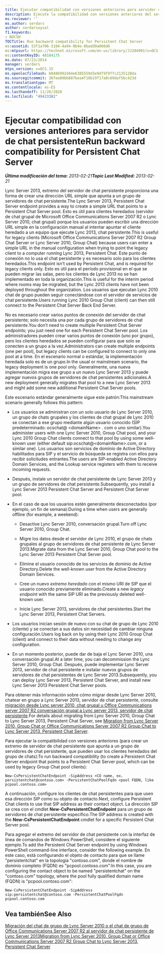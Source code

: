```yaml
---
title: Ejecutar compatibilidad con versiones anteriores para servidor de chat persistente
description: Ejecute la compatibilidad con versiones anteriores del servidor de chat persistente.
ms.reviewer: ''
ms.author: serdars
author: serdarsoysal
f1.keywords:
- NOCSH
TOCTitle: Run backward compatibility for Persistent Chat Server
ms:assetid: 53f1a706-3104-4a94-8b4e-8badd9a066d6
ms:mtpsurl: https://technet.microsoft.com/en-us/library/JJ204901(v=OCS.15)
ms:contentKeyID: 48184175
ms.date: 07/23/2014
manager: serdars
mtps_version: v=OCS.15
ms.openlocfilehash: b0486992d44e6385559d3e9df9f9ffc2125120da
ms.sourcegitcommit: 36fee89bb887bea4f18b19f17a8c69daf5bc423d
ms.translationtype: MT
ms.contentlocale: es-ES
ms.lasthandoff: 11/26/2020
ms.locfileid: "49423382"
---
```

# <a name="run-backward-compatibility-for-persistent-chat-server"></a><span data-ttu-id="3e018-103">Ejecutar compatibilidad con versiones anteriores para servidor de chat persistente</span><span class="sxs-lookup"><span data-stu-id="3e018-103">Run backward compatibility for Persistent Chat Server</span></span>

<div data-xmlns="http://www.w3.org/1999/xhtml">

<div class="topic" data-xmlns="http://www.w3.org/1999/xhtml" data-msxsl="urn:schemas-microsoft-com:xslt" data-cs="https://msdn.microsoft.com/">

<div data-asp="https://msdn2.microsoft.com/asp">



</div>

<div id="mainSection">

<div id="mainBody"><span data-ttu-id="3e018-104">

<span> </span></span><span class="sxs-lookup"><span data-stu-id="3e018-104">

<span> </span></span></span>

<span data-ttu-id="3e018-105">_**Última modificación del tema:** 2013-02-21_</span><span class="sxs-lookup"><span data-stu-id="3e018-105">_**Topic Last Modified:** 2013-02-21_</span></span>

<span data-ttu-id="3e018-106">Lync Server 2013, extremo del servidor de chat persistente proporciona una forma de crear una dirección URL simple que apunta a un grupo de servidores de chat persistente.</span><span class="sxs-lookup"><span data-stu-id="3e018-106">The Lync Server 2013, Persistent Chat Server endpoint provides a way to create a simple URL that points to a Persistent Chat Server pool.</span></span> <span data-ttu-id="3e018-107">Esto es útil para clientes heredados (servidor de chat grupal de Microsoft Office Communications Server 2007 R2 o Lync Server 2010, chat grupal) porque los usuarios pueden escribir una dirección URL simple en la configuración manual al intentar apuntar el cliente heredado a un equipo que ejecute Lync 2013, chat persistente.</span><span class="sxs-lookup"><span data-stu-id="3e018-107">This is useful for legacy clients (Microsoft Office Communications Server 2007 R2 Group Chat Server or Lync Server 2010, Group Chat) because users can enter a simple URL in the manual configuration when trying to point the legacy client to a computer running Lync 2013, Persistent Chat.</span></span> <span data-ttu-id="3e018-108">Este punto de conexión no lo usa el chat persistente y es necesario solo para los clientes heredados.</span><span class="sxs-lookup"><span data-stu-id="3e018-108">This endpoint isn’t used by Persistent Chat, and is required for legacy clients only.</span></span> <span data-ttu-id="3e018-109">Esto es útil para el período provisional en el que se pueden migrar las salas, pero los clientes de Lync 2013 no se han implementado en toda la organización.</span><span class="sxs-lookup"><span data-stu-id="3e018-109">This is useful for the interim period where rooms may be migrated, but the Lync 2013 clients have not been deployed throughout the organization.</span></span> <span data-ttu-id="3e018-110">Los usuarios que ejecutan Lync 2010 chat de grupo pueden seguir conectándose con el servidor de servicios de chat persistente.</span><span class="sxs-lookup"><span data-stu-id="3e018-110">Users running Lync 2010 Group Chat (client) can then still connect to the Persistent Chat Server Back End Server.</span></span>

<span data-ttu-id="3e018-111">No es necesario crear varios puntos de conexión del servidor de chat persistente; solo necesita una por cada grupo de servidores de chat persistente.</span><span class="sxs-lookup"><span data-stu-id="3e018-111">You don’t need to create multiple Persistent Chat Server endpoints; you just need one for each Persistent Chat Server pool.</span></span> <span data-ttu-id="3e018-112">Los administradores pueden crear varios puntos de conexión (uno por grupo), pero los clientes heredados se pueden configurar para que solo se conecten a un grupo a la vez.</span><span class="sxs-lookup"><span data-stu-id="3e018-112">Administrators can create multiple endpoints (one per pool), but legacy clients can be configured to connect to only one pool at a time.</span></span> <span data-ttu-id="3e018-113">En el escenario normal o estándar, la implementación heredada solo es de un grupo.</span><span class="sxs-lookup"><span data-stu-id="3e018-113">In the usual or mainstream scenario, the legacy deployment is one pool only.</span></span> <span data-ttu-id="3e018-114">Generalmente, una nueva implementación migra ese grupo a un nuevo Lync Server 2013 y puede agregar nuevos grupos de servidores de chat persistentes adicionales.</span><span class="sxs-lookup"><span data-stu-id="3e018-114">A new deployment generally migrates that pool to a new Lync Server 2013 and might add some new additional Persistent Chat Server pools.</span></span>

<span data-ttu-id="3e018-115">Este escenario estándar generalmente sigue este patrón:</span><span class="sxs-lookup"><span data-stu-id="3e018-115">This mainstream scenario generally follows this pattern:</span></span>

  - <span data-ttu-id="3e018-116">Los usuarios se administran con un solo usuario de Lync Server 2010, un grupo de chats grupales y los clientes de chat grupal de Lync 2010 se conectan a ese grupo mediante algún usuario conocido (SIP predeterminado: ocschat@ \<domainName\> . com o uno similar).</span><span class="sxs-lookup"><span data-stu-id="3e018-116">You administer users with one Lync Server 2010, Group Chat pool, and your Lync 2010 Group Chat clients connect to that pool by using some well-known user (either default sip:ocschat@\<domainName\>.com, or a similar one).</span></span> <span data-ttu-id="3e018-117">Los usuarios son servicios de dominio de Active Directory habilitados para SIP y el servicio de búsqueda se registra con ellos para recibir solicitudes entrantes.</span><span class="sxs-lookup"><span data-stu-id="3e018-117">The users are SIP-enabled Active Directory Domain Services, and the Lookup service registers with them to receive incoming requests.</span></span>

  - <span data-ttu-id="3e018-118">Después, instale un servidor de chat persistente de Lync Server 2013 y un grupo de servidores de chat persistente.</span><span class="sxs-lookup"><span data-stu-id="3e018-118">Subsequently, you install a Lync Server 2013 Persistent Chat Server and Persistent Chat Server pool.</span></span>

  - <span data-ttu-id="3e018-119">En el caso de que los usuarios estén generalmente desconectados (por ejemplo, un fin de semana):</span><span class="sxs-lookup"><span data-stu-id="3e018-119">During a time when users are generally offline (for example, a weekend):</span></span>
    
      - <span data-ttu-id="3e018-120">Desactive Lync Server 2010, conversación grupal.</span><span class="sxs-lookup"><span data-stu-id="3e018-120">Turn off Lync Server 2010, Group Chat.</span></span>
    
      - <span data-ttu-id="3e018-121">Migre los datos desde el servidor de Lync 2010, el grupo de chats grupales al grupo de servidores de chat persistente de Lync Server 2013.</span><span class="sxs-lookup"><span data-stu-id="3e018-121">Migrate data from the Lync Server 2010, Group Chat pool to the Lync Server 2013 Persistent Chat Server pool.</span></span>
    
      - <span data-ttu-id="3e018-122">Elimine el usuario conocido de los servicios de dominio de Active Directory.</span><span class="sxs-lookup"><span data-stu-id="3e018-122">Delete the well-known user from the Active Directory Domain Services.</span></span>
    
      - <span data-ttu-id="3e018-123">Cree un nuevo *extremo heredado* con el mismo URI de SIP que el usuario conocido previamente eliminado.</span><span class="sxs-lookup"><span data-stu-id="3e018-123">Create a new *legacy endpoint* with the same SIP URI as the previously deleted well-known user.</span></span>
    
      - <span data-ttu-id="3e018-124">Inicie Lync Server 2013, servidores de chat persistentes.</span><span class="sxs-lookup"><span data-stu-id="3e018-124">Start the Lync Server 2013, Persistent Chat Servers.</span></span>

  - <span data-ttu-id="3e018-125">Los usuarios inician sesión de nuevo con su chat de grupo de Lync 2010 (cliente) y se conectan a sus datos sin necesidad de cambiar ninguna configuración.</span><span class="sxs-lookup"><span data-stu-id="3e018-125">Users log back on by using their Lync 2010 Group Chat (client) and connect to their data without needing to change any configuration.</span></span>

  - <span data-ttu-id="3e018-126">En un momento posterior, puede dar de baja el Lync Server 2010, una conversación grupal.</span><span class="sxs-lookup"><span data-stu-id="3e018-126">At a later time, you can decommission the Lync Server 2010, Group Chat.</span></span> <span data-ttu-id="3e018-127">Después, puede implementar Lync Server 2013, servidor de chat persistente e instalar nuevos grupos de servidores de chat persistentes de Lync Server 2013.</span><span class="sxs-lookup"><span data-stu-id="3e018-127">Subsequently, you can deploy Lync Server 2013, Persistent Chat Server, and install new Lync Server 2013 Persistent Chat Server pools.</span></span>

<span data-ttu-id="3e018-128">Para obtener más información sobre cómo migrar desde Lync Server 2010, chatear en grupo a Lync Server 2013, servidor de chat persistente, consulte [migración desde Lync server 2010, chat grupal u Office Communications server 2007 R2 conversación grupal a Lync server 2013, servidor de chat persistente](migration-from-lync-server-2010-group-chat-or-office-communications-server-2007-r2-group-chat-to-lync-server-2013-persistent-chat-server.md).</span><span class="sxs-lookup"><span data-stu-id="3e018-128">For details about migrating from Lync Server 2010, Group Chat to Lync Server 2013, Persistent Chat Server, see [Migration from Lync Server 2010, Group Chat or Office Communications Server 2007 R2 Group Chat to Lync Server 2013, Persistent Chat Server](migration-from-lync-server-2010-group-chat-or-office-communications-server-2007-r2-group-chat-to-lync-server-2013-persistent-chat-server.md).</span></span>

<span data-ttu-id="3e018-129">Para ejecutar la compatibilidad con versiones anteriores (para crear un extremo de servidor de chat persistente que apunta a un grupo de servidores de chat persistente, que pueden usar los clientes heredados del grupo de chats):</span><span class="sxs-lookup"><span data-stu-id="3e018-129">To run backward compatibility (to create a Persistent Chat Server endpoint that points to a Persistent Chat Server pool, which can be used by legacy Group Chat pool clients):</span></span>

    New-CsPersistentChatEndpoint -SipAddress <CO name, ex. persistentchat@contoso.com> -PersistentChatPoolFqdn <pool FQDN, like pcpool.contoso.com>

<span data-ttu-id="3e018-130">A continuación, configure los clientes de chat persistentes para que usen esa dirección SIP como su objeto de contacto.</span><span class="sxs-lookup"><span data-stu-id="3e018-130">Next, configure Persistent Chat clients to use that SIP address as their contact object.</span></span> <span data-ttu-id="3e018-131">La dirección SIP se crea con el cmdlet **New-CsPersistentChatEndpoint** para un grupo de servidores de chat persistente específico.</span><span class="sxs-lookup"><span data-stu-id="3e018-131">The SIP address is created with the **New-CsPersistentChatEndpoint** cmdlet for a specific Persistent Chat Server pool.</span></span>

<span data-ttu-id="3e018-132">Para agregar el extremo del servidor de chat persistente con la interfaz de línea de comandos de Windows PowerShell, considere el siguiente ejemplo.</span><span class="sxs-lookup"><span data-stu-id="3e018-132">To add the Persistent Chat Server endpoint by using Windows PowerShell command-line interface, consider the following example.</span></span> <span data-ttu-id="3e018-133">En este caso, está configurando el objeto de contacto para que se llame "persistentchat" en la topología "contoso.com", donde el nombre de dominio completo (FQDN) es "pcpool.contoso.com":</span><span class="sxs-lookup"><span data-stu-id="3e018-133">In this case, you are configuring the contact object to be named "persistentchat" on the "contoso.com" topology, where the pool fully qualified domain name (FQDN) is "pcpool.contoso.com":</span></span>

    New-CsPersistentChatEndpoint -SipAddress sip:persistentchat@contoso.com -PersistentChatPoolFqdn pcpool.contoso.com

<div>

## <a name="see-also"></a><span data-ttu-id="3e018-134">Vea también</span><span class="sxs-lookup"><span data-stu-id="3e018-134">See Also</span></span>


[<span data-ttu-id="3e018-135">Migración del chat de grupo de Lync Server 2010 o el chat de grupo de Office Communications Server 2007 R2 al servidor de chat persistente de Lync Server 2013</span><span class="sxs-lookup"><span data-stu-id="3e018-135">Migration from Lync Server 2010, Group Chat or Office Communications Server 2007 R2 Group Chat to Lync Server 2013, Persistent Chat Server</span></span>](migration-from-lync-server-2010-group-chat-or-office-communications-server-2007-r2-group-chat-to-lync-server-2013-persistent-chat-server.md)  
  

<span data-ttu-id="3e018-136"></div>

</div>

<span> </span>

</div>

</div>

</span><span class="sxs-lookup"><span data-stu-id="3e018-136"></div>

</div>

<span> </span>

</div>

</div>

</span></span></div>

